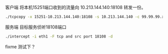 客户端  将本机15251端口收到的流量向 10.213.144.140:18108 转发一份。 

```bash
./tcpcopy -x 15251-10.213.144.140:18108 -s 10.213.144.140 -c 99.99.99.x -d  
```



服务端 目标服务侦听18108端口 

```bash
./intercept -i eth1 -F tcp and src port 18108 -d
```



fixme 测试下？